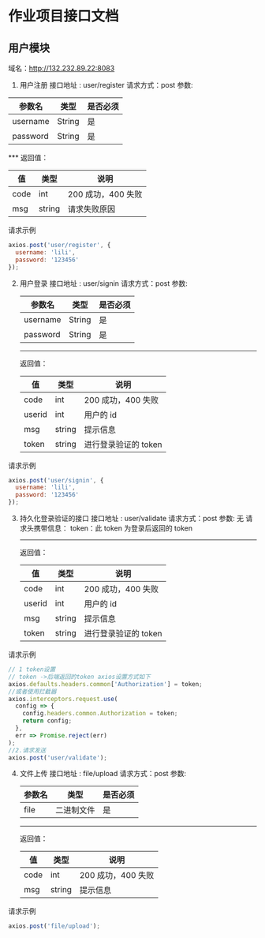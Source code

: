 # 作业项目接口文档

## 用户模块

域名：http://132.232.89.22:8083

1.  用户注册
    接口地址 : user/register
    请求方式：post
    参数:

| 参数名   | 类型   | 是否必须 |
| -------- | ------ | -------- |
| username | String | 是       |
| password | String | 是       |

\*\*\*
返回值：

| 值   | 类型   | 说明               |
| ---- | ------ | ------------------ |
| code | int    | 200 成功，400 失败 |
| msg  | string | 请求失败原因       |

请求示例

```js
axios.post('user/register', {
  username: 'lili',
  password: '123456'
});
```

2.  用户登录
    接口地址 : user/signin
    请求方式：post
    参数:

    | 参数名   | 类型   | 是否必须 |
    | -------- | ------ | -------- |
    | username | String | 是       |
    | password | String | 是       |

    ***

    返回值：

    | 值     | 类型   | 说明                 |
    | ------ | ------ | -------------------- |
    | code   | int    | 200 成功，400 失败   |
    | userid | int    | 用户的 id            |
    | msg    | string | 提示信息             |
    | token  | string | 进行登录验证的 token |

请求示例

```js
axios.post('user/signin', {
  username: 'lili',
  password: '123456'
});
```

3.  持久化登录验证的接口
    接口地址 : user/validate
    请求方式：post
    参数:
    无
    请求头携带信息：
    token：此 token 为登录后返回的 token

    ***

    返回值：

    | 值     | 类型   | 说明                 |
    | ------ | ------ | -------------------- |
    | code   | int    | 200 成功，400 失败   |
    | userid | int    | 用户的 id            |
    | msg    | string | 提示信息             |
    | token  | string | 进行登录验证的 token |

请求示例

```js
// 1 token设置
// token ->后端返回的token axios设置方式如下
axios.defaults.headers.common['Authorization'] = token;
//或者使用拦截器
axios.interceptors.request.use(
  config => {
    config.headers.common.Authorization = token;
    return config;
  },
  err => Promise.reject(err)
);
//2.请求发送
axios.post('user/validate');
```

4.  文件上传
    接口地址 : file/upload
    请求方式：post
    参数:

    | 参数名 | 类型       | 是否必须 |
    | ------ | ---------- | -------- |
    | file   | 二进制文件 | 是       |

    ***

    返回值：

    | 值   | 类型   | 说明               |
    | ---- | ------ | ------------------ |
    | code | int    | 200 成功，400 失败 |
    | msg  | string | 提示信息           |

请求示例

```js
axios.post('file/upload');
```
